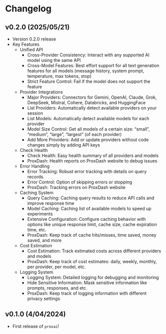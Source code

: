 # Changelog

<!--next-version-placeholder-->

## v0.2.0 (2025/05/21)

- Version 0.2.0 release
- Key Features
  - Unified API
    - Cross-Provider Consistency: Interact with any supported AI model using the same API
    - Cross-Model Features: Best effort support for all text generation features for all models (message history, system prompt, temperature, max tokens, stop)
    - Strict Feature Control: Fail if the model does not support the feature
  - Provider Integrations
    - Major Providers: Connectors for Gemini, OpenAI, Claude, Grok, DeepSeek, Mistral, Cohere, Databricks, and HuggingFace
    - List Providers: Automatically detect available providers on your session
    - List Models: Automatically detect available models for each provider
    - Model Size Control: Get all models of a certain size: “small”, “medium”, “large”, “largest” (of each provider)
    - Add More Providers: Add or update providers without code changes simply by adding API keys
  - Check Health
    - Check Health: Easy health summary of all providers and models
    - ProxDash: Health reports on ProxDash website to debug issues
  - Error Handling
    - Error Tracking: Robust error tracking with details on query records.
    - Error Control: Option of skipping errors or stopping
    - ProxDash: Tracking errors on ProxDash website
  - Caching System
    - Query Caching: Caching query results to reduce API calls and improve response time
    - Model Caching: Caching list of available models to speed up experiments
    - Extensive Configuration: Configure caching behavior with options like unique response limit, cache size, cache expiration time, etc.
    - ProxDash: Keep track of cache hits/misses, time saved, money saved, and more
  - Cost Estimation
    - Cost Estimation: Track estimated costs across different providers and models
    - ProxDash: Keep track of cost estimates: daily, weekly, monthly, per provider, per model, etc.
  - Logging System
    - Logging System: Detailed logging for debugging and monitoring
    - Hide Sensitive Information: Mask sensitive information like prompts, responses, and etc.
    - ProxDash: Keep track of logging information with different privacy settings


## v0.1.0 (4/04/2024)

- First release of `proxai`!

